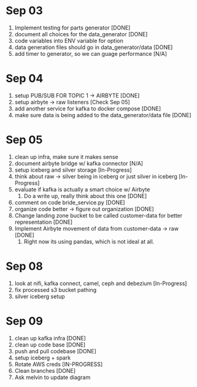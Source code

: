 # Sep 03

1. Implement testing for parts generator [DONE]
2. document all choices for the data_generator [DONE]
3. code variables into ENV variable for option
4. data generation files should go in data_generator/data [DONE]
5. add timer to generator, so we can guage performance [N/A]

# Sep 04

1. setup PUB/SUB FOR TOPIC 1 -> AIRBYTE [DONE]
2. setup airbyte -> raw listeners [Check Sep 05]
3. add another service for kafka to docker compose [DONE]
4. make sure data is being added to the data_generator/data file [DONE]

# Sep 05 

1. clean up infra, make sure it makes sense
2. document airbyte bridge w/ kafka connector [N/A]
3. setup iceberg and silver storage [In-Progress]
4. think about raw -> silver being in iceberg or just silver in iceberg [In-Progress]
5. evaluate if kafka is actually a smart choice w/ Airbyte
   1. Do a write up, really think about this one [DONE]
6. comment on code bride_service.py [DONE]
7. organize code better -> figure out organization [DONE]
8. Change landing zone bucket to be called customer-data for better representation [DONE]
9. Implement Airbyte movement of data from customer-data -> raw [DONE]
   1.  Right now its using pandas, which is not ideal at all.

# Sep 08 

1. look at nifi, kafka connect, camel, ceph and debezium [In-Progress]
2. fix processed s3 bucket pathing
3. silver iceberg setup

# Sep 09

1. clean up kafka infra [DONE]
2. clean up code base [DONE]
3. push and pull codebase [DONE]
4. setup iceberg + spark
5. Rotate AWS creds [IN-PROGRESS]
6. Clean branches [DONE]
7. Ask melvin to update diagram